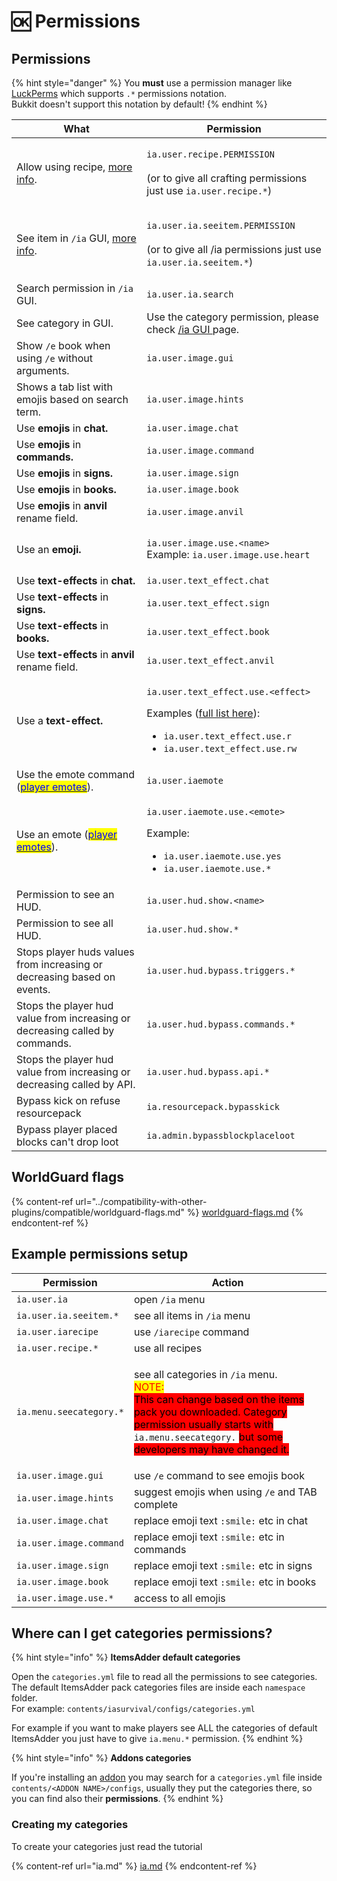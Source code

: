 # 🆗 Permissions

## Permissions

{% hint style="danger" %}
You **must** use a permission manager like [LuckPerms](https://luckperms.net/download) which supports `.*` permissions notation.\
Bukkit doesn't support this notation by default!
{% endhint %}

| What                                                                                                     | Permission                                                                                                                                                                                                                                    |
| -------------------------------------------------------------------------------------------------------- | --------------------------------------------------------------------------------------------------------------------------------------------------------------------------------------------------------------------------------------------- |
| Allow using recipe, [more info](adding-content/item-properties/permission.md).                           | <p><code>ia.user.recipe.PERMISSION</code> <br><br>(or to give all crafting permissions just use <code>ia.user.recipe.*</code>)</p>                                                                                                            |
| See item in `/ia` GUI, [more info](adding-content/item-properties/permission.md).                        | <p><code>ia.user.ia.seeitem.PERMISSION</code><br><code></code><br><code></code>(or to give all /ia permissions just use <code>ia.user.ia.seeitem.*</code>)</p>                                                                                |
| Search permission in `/ia` GUI.                                                                          | `ia.user.ia.search`                                                                                                                                                                                                                           |
| See category in GUI.                                                                                     | Use the category permission, please check [/ia GUI ](ia.md)page.                                                                                                                                                                              |
| Show `/e` book when using `/e` without arguments.                                                        | `ia.user.image.gui`                                                                                                                                                                                                                           |
| Shows a tab list with emojis based on search term.                                                       | `ia.user.image.hints`                                                                                                                                                                                                                         |
| Use **emojis** in **chat.**                                                                              | `ia.user.image.chat`                                                                                                                                                                                                                          |
| Use **emojis** in **commands.**                                                                          | `ia.user.image.command`                                                                                                                                                                                                                       |
| Use **emojis** in **signs.**                                                                             | `ia.user.image.sign`                                                                                                                                                                                                                          |
| Use **emojis** in **books.**                                                                             | `ia.user.image.book`                                                                                                                                                                                                                          |
| Use **emojis** in **anvil** rename field.                                                                | `ia.user.image.anvil`                                                                                                                                                                                                                         |
| Use an **emoji.**                                                                                        | <p><code>ia.user.image.use.&#x3C;name></code><br><code></code>Example: <code>ia.user.image.use.heart</code></p>                                                                                                                               |
| Use **text-effects** in **chat.**                                                                        | `ia.user.text_effect.chat`                                                                                                                                                                                                                    |
| Use **text-effects** in **signs.**                                                                       | `ia.user.text_effect.sign`                                                                                                                                                                                                                    |
| Use **text-effects** in **books.**                                                                       | `ia.user.text_effect.book`                                                                                                                                                                                                                    |
| Use **text-effects** in **anvil** rename field.                                                          | `ia.user.text_effect.anvil`                                                                                                                                                                                                                   |
| Use a **text-effect.**                                                                                   | <p><code>ia.user.text_effect.use.&#x3C;effect></code></p><p></p><p>Examples (<a href="text-effects-1.17+.md">full list here</a>):</p><ul><li><code>ia.user.text_effect.use.r</code></li><li><code>ia.user.text_effect.use.rw</code></li></ul> |
| Use the emote command ([<mark style="color:blue;">player emotes</mark>](adding-content/player-emotes/)). | `ia.user.iaemote`                                                                                                                                                                                                                             |
| Use an emote ([<mark style="color:blue;">player emotes</mark>](adding-content/player-emotes/)).          | <p><code>ia.user.iaemote.use.&#x3C;emote></code><br><code></code>  </p><p>Example:</p><ul><li><code>ia.user.iaemote.use.yes</code></li><li><code>ia.user.iaemote.use.*</code></li></ul>                                                       |
| Permission to see an HUD.                                                                                | `ia.user.hud.show.<name>`                                                                                                                                                                                                                     |
| Permission to see all HUD.                                                                               | `ia.user.hud.show.*`                                                                                                                                                                                                                          |
| Stops player huds values from increasing or decreasing based on events.                                  | `ia.user.hud.bypass.triggers.*`                                                                                                                                                                                                               |
| Stops the player hud value from increasing or decreasing called by commands.                             | `ia.user.hud.bypass.commands.*`                                                                                                                                                                                                               |
| Stops the player hud value from increasing or decreasing called by API.                                  | `ia.user.hud.bypass.api.*`                                                                                                                                                                                                                    |
| Bypass kick on refuse resourcepack                                                                       | `ia.resourcepack.bypasskick`                                                                                                                                                                                                                  |
| Bypass player placed blocks can't drop loot                                                              | `ia.admin.bypassblockplaceloot`                                                                                                                                                                                                               |

## WorldGuard flags

{% content-ref url="../compatibility-with-other-plugins/compatible/worldguard-flags.md" %}
[worldguard-flags.md](../compatibility-with-other-plugins/compatible/worldguard-flags.md)
{% endcontent-ref %}

## Example permissions setup

| Permission              | Action                                                                                                                                                                                                                                                                                                                                                            |
| ----------------------- | ----------------------------------------------------------------------------------------------------------------------------------------------------------------------------------------------------------------------------------------------------------------------------------------------------------------------------------------------------------------- |
| `ia.user.ia`            | open `/ia` menu                                                                                                                                                                                                                                                                                                                                                   |
| `ia.user.ia.seeitem.*`  | see all items in `/ia` menu                                                                                                                                                                                                                                                                                                                                       |
| `ia.user.iarecipe`      | use `/iarecipe` command                                                                                                                                                                                                                                                                                                                                           |
| `ia.user.recipe.*`      | use all recipes                                                                                                                                                                                                                                                                                                                                                   |
| `ia.menu.seecategory.*` | <p>see all categories in <code>/ia</code> menu.<br><mark style="color:red;">NOTE:</mark> <br><mark style="background-color:red;">This can change based on the items pack you downloaded. Category permission usually starts with</mark> <code>ia.menu.seecategory.</code> <mark style="background-color:red;">but some developers may have changed it.</mark></p> |
| `ia.user.image.gui`     | use `/e` command to see emojis book                                                                                                                                                                                                                                                                                                                               |
| `ia.user.image.hints`   | suggest emojis when using `/e` and TAB complete                                                                                                                                                                                                                                                                                                                   |
| `ia.user.image.chat`    | replace emoji text `:smile:` etc in chat                                                                                                                                                                                                                                                                                                                          |
| `ia.user.image.command` | replace emoji text `:smile:` etc in commands                                                                                                                                                                                                                                                                                                                      |
| `ia.user.image.sign`    | replace emoji text `:smile:` etc in signs                                                                                                                                                                                                                                                                                                                         |
| `ia.user.image.book`    | replace emoji text `:smile:` etc in books                                                                                                                                                                                                                                                                                                                         |
| `ia.user.image.use.*`   | access to all emojis                                                                                                                                                                                                                                                                                                                                              |

## Where can I get categories permissions?

{% hint style="info" %}
**ItemsAdder default categories**

Open the `categories.yml` file to read all the permissions to see categories.\
The default ItemsAdder pack categories files are inside each `namespace` folder.\
For example: `contents/iasurvival/configs/categories.yml`

For example if you want to make players see ALL the categories of default ItemsAdder you just have to give `ia.menu.*` permission.
{% endhint %}

{% hint style="info" %}
**Addons categories**

If you're installing an [addon](https://addons.plugin.ga/itemsadder/) you may search for a `categories.yml` file inside `contents/<ADDON NAME>/configs`, usually they put the categories there, so you can find also their **permissions**.
{% endhint %}

### **Creating my categories**

To create your categories just read the tutorial

{% content-ref url="ia.md" %}
[ia.md](ia.md)
{% endcontent-ref %}

